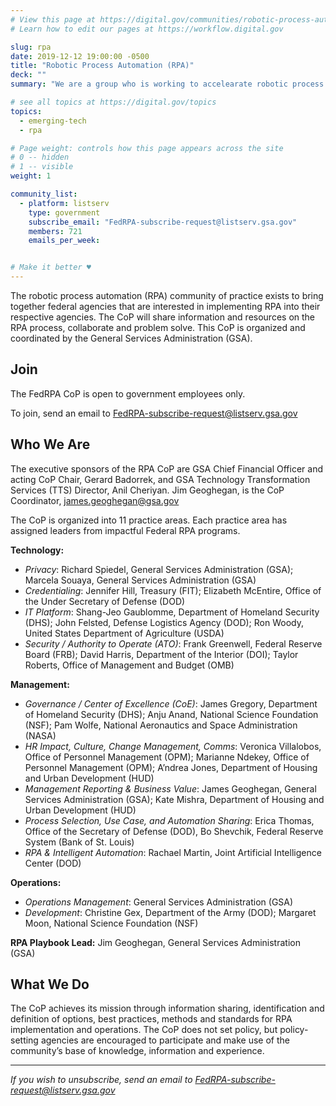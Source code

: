 ```yaml
---
# View this page at https://digital.gov/communities/robotic-process-automation-rpa
# Learn how to edit our pages at https://workflow.digital.gov

slug: rpa
date: 2019-12-12 19:00:00 -0500
title: "Robotic Process Automation (RPA)"
deck: ""
summary: "We are a group who is working to accelearate robotic process automation (RPA) adoption in the federal government."

# see all topics at https://digital.gov/topics
topics:
  - emerging-tech
  - rpa

# Page weight: controls how this page appears across the site
# 0 -- hidden
# 1 -- visible
weight: 1

community_list:
  - platform: listserv
    type: government
    subscribe_email: "FedRPA-subscribe-request@listserv.gsa.gov"
    members: 721
    emails_per_week:


# Make it better ♥
---
```


The robotic process automation (RPA) community of practice exists to bring together federal agencies that are interested in implementing RPA into their respective agencies. The CoP will share information and resources on the RPA process, collaborate and problem solve. This CoP is organized and coordinated by the General Services Administration (GSA).

## Join

The FedRPA CoP is open to government employees only.

To join, send an email to [FedRPA-subscribe-request@listserv.gsa.gov](mailto:FedRPA-subscribe-request@listserv.gsa.gov)

## Who We Are

The executive sponsors of the RPA CoP are GSA Chief Financial Officer and acting CoP Chair, Gerard Badorrek, and GSA Technology Transformation Services (TTS) Director, Anil Cheriyan. Jim Geoghegan, is the CoP Coordinator, [james.geoghegan@gsa.gov](mailto:james.geoghegan@gsa.gov)

The CoP is organized into 11 practice areas.  Each practice area has assigned leaders from impactful Federal RPA programs.

**Technology:**

* _Privacy_: Richard Spiedel, General Services Administration (GSA); Marcela Souaya, General Services Administration (GSA)
* _Credentialing_: Jennifer Hill, Treasury (FIT); Elizabeth McEntire, Office of the Under Secretary of Defense (DOD)
* _IT Platform_: Shang-Jeo Gaublomme, Department of Homeland Security (DHS); John Felsted, Defense Logistics Agency (DOD); Ron Woody, United States Department of Agriculture (USDA)
* _Security / Authority to Operate (ATO)_: Frank Greenwell, Federal Reserve Board (FRB); David Harris, Department of the Interior (DOI); Taylor Roberts, Office of Management and Budget (OMB)

**Management:**

* _Governance / Center of Excellence (CoE)_: James Gregory, Department of Homeland Security (DHS); Anju Anand, National Science Foundation (NSF); Pam Wolfe, National Aeronautics and Space Administration (NASA)
* _HR Impact, Culture, Change Management, Comms_: Veronica Villalobos, Office of Personnel Management (OPM); Marianne Ndekey, Office of Personnel Management (OPM); A’ndrea Jones, Department of Housing and Urban Development (HUD)
* _Management Reporting & Business Value_: James Geoghegan, General Services Administration (GSA); Kate Mishra, Department of Housing and Urban Development (HUD)
* _Process Selection, Use Case, and Automation Sharing_: Erica Thomas, Office of the Secretary of Defense (DOD), Bo Shevchik, Federal Reserve System (Bank of St. Louis)
* _RPA & Intelligent Automation_: Rachael Martin, Joint Artificial Intelligence Center (DOD)

**Operations:**

* _Operations Management_: General Services Administration (GSA)
* _Development_: Christine Gex, Department of the Army (DOD); Margaret Moon, National Science Foundation (NSF)

**RPA Playbook Lead:** Jim Geoghegan, General Services Administration (GSA)

## What We Do

The CoP achieves its mission through information sharing, identification and definition of options, best practices, methods and standards for RPA implementation and operations. The CoP does not set policy, but policy-setting agencies are encouraged to participate and make use of the community’s base of knowledge, information and experience.

---

_If you wish to unsubscribe, send an email to [FedRPA-subscribe-request@listserv.gsa.gov](mailto:FedRPA-subscribe-request@listserv.gsa.gov)_
